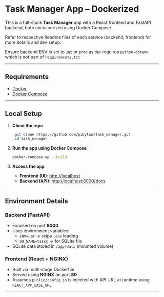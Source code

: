
# Task Manager App – Dockerized

This is a full-stack **Task Manager** app with a React frontend and FastAPI backend, both containerized using Docker Compose.

Refer to respective Readme files of each service (backend, frontend) for more details and dev setup.

Ensure backend ENV is set to `uat` or `prod` as `dev` requires `python-dotenv` which is not part of `requirements.txt`

---

## Requirements

- [Docker](https://www.docker.com/get-started)
- [Docker Compose](https://docs.docker.com/compose/)

---

## Local Setup

1. **Clone the repo**
   ```bash
    git clone https://github.com/pibytwo/task_manager.git
    cd task_manager
   ```

2. **Run the app using Docker Compose**
   ```bash
   docker-compose up --build
   ```

3. **Access the app**
   - **Frontend (UI)**: [http://localhost](http://localhost)
   - **Backend (API)**: [http://localhost:8000/docs](http://localhost:8000/docs)

---

## Environment Details

### Backend (FastAPI)
- Exposed on port **8000**
- Uses environment variables:
  - `ENV=uat` → skips `.env` loading
  - `DB_NAME=tasks` → for SQLite file
- SQLite data stored in `/app/data` (mounted volume)

### Frontend (React + NGINX)
- Built via multi-stage Dockerfile
- Served using **NGINX** on port **80**
- Assumes `public/config.js` is injected with API URL at runtime using `REACT_APP_BASE_URL`

---


